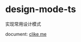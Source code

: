 # design-mode-ts
实现常用设计模式

document: [clike me](https://www.yuque.com/miaopasi_/lp6rg4/rk5swiackb9pp2gm)

